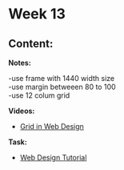 # Week 13

## Content:
**Notes:**

-use frame with 1440 width size<br>
-use margin betweeen 80 to 100<br>
-use 12 colum grid

**Videos:**
- [Grid in Web Design](https://www.youtube.com/watch?v=gvDOui1V5l4&list=PLlzarBwg78omi49iNVXY_iTXvRm9V1tZN&index=3)

**Task:**
- [Web Design Tutorial](https://www.youtube.com/watch?v=gvDOui1V5l4&list=PLlzarBwg78omi49iNVXY_iTXvRm9V1tZN&index=3)




